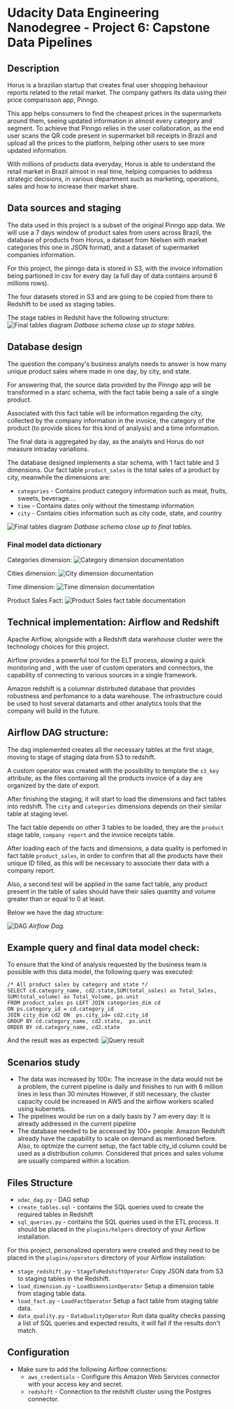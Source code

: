 # Udacity Data Engineering Nanodegree - Project 6: Capstone Data Pipelines

## Description

Horus is a brazilian startup that creates final user shopping behaviour reports related to the retail market. The company gathers its data using their price comparisson app, Pinngo.

This app helps consumers to find the cheapest prices in the supermarkets around them, seeing updated information in almost every category and segment. To achieve that Pinngo relies in the user collaboration,
as the end user scans the QR code present in supermarket bill receipts in Brazil and upload all the prices to the platform, helping other users to see more updated information.

With millions of products data everyday, Horus is able to understand the retail market in Brazil almost in real time, helping companies to address strategic decisions, in various department such as marketing, operations, sales and how to increase their market share.


## Data sources and staging

The data used in this project is a subset of the original Pinngo app data.  We will use a 7 days window of product sales from users across Brazil, the database of products from Horus,
a dataset from Nielsen with market categories this one in JSON format), and a dataset of supermarket companies information.

For this project, the pinngo data is stored in S3, with the invoice infomation being partioned in csv for every day (a full day of data contains around 6 millions rows).

The four datasets stored in S3 and are going to be copied from there to Redshift to be used as staging tables.

The stage tables in Redshit have the following structure:
![Final tables diagram](staging_tables.png)
_*Datbase schema close up to stage tables.*_

## Database design
The question the company's business analyts needs to answer is how many unique product sales where made in one day, by city, and state. 

For answering that,  the source data provided by the Pinngo app will be transformed in a starc schema, with the fact table being a sale of a single product.

Associated with this fact table will be information regarding the city, collected by the company information in the invoice, the category of the product (to provide slices for this kind of analysis) and a time information.

The final data is aggregated by day, as the analyts and Horus do not measure intraday variations.

The database designed implements a star schema, with 1 fact table and 3 dimensions. Our fact table `product_sales` is the total sales of a product by city, meanwhile the dimensions are:
* `categories` - Contains product category information such as meat, fruits, sweets, beverage....
* `time` - Contains dates only without the timestamp information
* `city` - Contains cities information such as city code, state, and country
 
![Final tables diagram](star_schema.png)
_*Datbase schema close up to final tables.*_


### Final model data dictionary

Categories dimension:
![Category dimension documentation](categories_dict.png)

Cities dimension:
![City dimension documentation](cities_dict.png)

Time dimension:
![Time dimension documentation](time_dict.png)

Product Sales Fact:
![Product Sales fact table documentation](fact_dict.png)


## Technical implementation: Airflow and Redshift

Apache Airflow, alongside with a Redshift data warehouse cluster were the technology choices for this project.

Airflow provides a powerful tool for the ELT process, alowing a quick monitoring and , with the user of custom operators and connectors, the capability of connecting to various sources in a single framework.

Amazon redshift is a columnar distirbuted database that provides robustness and perfomance to a data warehouse. The infrastructure could be used to host several datamarts and other analytics tools that the company will build in the future.

## Airflow DAG structure:
The dag implemented creates all the necessary tables at the first stage, moving to stage of staging data from S3 to redshift. 

A custom operator was created with the possibility to template the `s3_key` attribute, as the files containing all the products invoice of a day are organized by the date of export.

After finishing the staging, it will start to load the dimensions and fact tables into redshift. The `city` and `categories` dimensions depends on their similar table at staging level.

The fact table depends on other 3 tables to be loaded, they are the `product` stage table, `company report` and the invoice receipts table.

After loading each of the facts and dimensions, a data quality is perfomed in fact table `product_sales`, in order to confirm that all the products have their unique ID filled, as this will be necessary to associate their data with a company report.

Also, a second test will be applied in the same fact table, any product present in the table of sales should have their sales quantity and volume greater than or equal to 0 at least. 

Below we have the dag structure:

![DAG](dag_structure.png)
_*Airflow Dag.*_


## Example query and final data model check:

To ensure that the kind of analysis requested by the business team is possible with this data model, the following query was executed:
```
/* All product sales by category and state */
SELECT cd.category_name, cd2.state,SUM(total_sales) as Total_Sales, SUM(total_volume) as Total_Volume, ps.unit 
FROM product_sales ps LEFT JOIN categories_dim cd 
ON ps.category_id = cd.category_id
JOIN city_dim cd2 ON  ps.city_id= cd2.city_id
GROUP BY cd.category_name, cd2.state,  ps.unit
ORDER BY cd.category_name, cd2.state

```

And the result was as expected:
![Query result](query_result.png)
## Scenarios study

* The data was increased by 100x: The increase in the data would not be a problem, the current pipeline is daily and finishes to run with 6 million lines in less than 30 minutes However, if still necessary, the cluster capacity could be increased in AWS and the airflow workers scalled using kubernets.
* The pipelines would be run on a daily basis by 7 am every day: It is already addressed in the current pipeline
* The database needed to be accessed by 100+ people: Amazon Redshift already have the capability to scale on demand as mentioned before. Also, to optmize the current setup, the fact table city_id column could be used as a distribution column. Considered that prices and sales volume are usually compared within a location.



## Files Structure

* `udac_dag.py` - DAG setup
* `create_tables.sql` - contains the SQL queries used to create the required tables in Redshift
* `sql_queries.py` - contains the SQL queries used in the ETL process. It should be placed in the `plugins/helpers` directory of your Airflow installation.

For this project, personalized operators were created and they need to be placed in the `plugins/operators` directory of your Airflow installation:
* `stage_redshift.py` - `StageToRedshiftOperator` Copy JSON data from S3 to staging tables in the Redshift.
* `load_dimension.py` - `LoadDimensionOperator` Setup a dimension table from staging table data.
* `load_fact.py` -  `LoadFactOperator` Setup a fact table from staging table data.
* `data_quality.py` - `DataQualityOperator` Run data quality checks passing a list of SQL queries and expected results, it will fail if the results don't match.

## Configuration

* Make sure to add the following Airflow connections:
    * `aws_credentials` - Configure this Amazon Web Services connector with your access key and secret.
    * `redshift` - Connection to the redshift cluster using the Postgres connector.